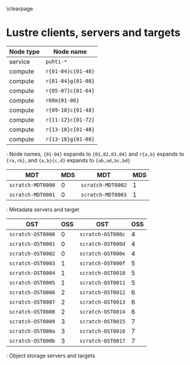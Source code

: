 \clearpage

# Lustre clients, servers and targets

Node type|Node name
-|-
service|`puhti-*`
compute|`r{01-04}c{01-48}`
compute|`r{01-04}g{01-08}`
compute|`r{05-07}c{01-64}`
compute|`r08m{01-06}`
compute|`r{09-10}c{01-48}`
compute|`r{11-12}c{01-72}`
compute|`r{13-18}c{01-48}`
compute|`r{13-18}g{01-08}`

: Node names, `{01-04}` expands to `{01,02,03,04}` and `r{a,b}` expands to `{ra,rb}`, and `{a,b}{c,d}` expands to `{ab,ad,bc,bd}`

MDT|MDS|MDT|MDS
-|-|-|-
`scratch-MDT0000`|0|`scratch-MDT0002`|1
`scratch-MDT0001`|0|`scratch-MDT0003`|1

: Metadata servers and target

OST|OSS|OST|OSS
-|-|-|-
`scratch-OST0000`|0|`scratch-OST000c`|4
`scratch-OST0001`|0|`scratch-OST000d`|4
`scratch-OST0002`|0|`scratch-OST000e`|4
`scratch-OST0003`|1|`scratch-OST000f`|5
`scratch-OST0004`|1|`scratch-OST0010`|5
`scratch-OST0005`|1|`scratch-OST0011`|5
`scratch-OST0006`|2|`scratch-OST0012`|6
`scratch-OST0007`|2|`scratch-OST0013`|6
`scratch-OST0008`|2|`scratch-OST0014`|6
`scratch-OST0009`|3|`scratch-OST0015`|7
`scratch-OST000a`|3|`scratch-OST0016`|7
`scratch-OST000b`|3|`scratch-OST0017`|7

: Object storage servers and targets

